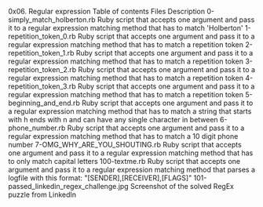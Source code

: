 0x06. Regular expression
Table of contents
Files	Description
0-simply_match_holberton.rb	Ruby script that accepts one argument and pass it to a regular expression matching method that has to match 'Holberton'
1-repetition_token_0.rb	Ruby script that accepts one argument and pass it to a regular expression matching method that has to match a repetition token
2-repetition_token_1.rb	Ruby script that accepts one argument and pass it to a regular expression matching method that has to match a repetition token
3-repetition_token_2.rb	Ruby script that accepts one argument and pass it to a regular expression matching method that has to match a repetition token
4-repetition_token_3.rb	Ruby script that accepts one argument and pass it to a regular expression matching method that has to match a repetition token
5-beginning_and_end.rb	Ruby script that accepts one argument and pass it to a regular expression matching method that has to match a string that starts with h ends with n and can have any single character in between
6-phone_number.rb	Ruby script that accepts one argument and pass it to a regular expression matching method that has to match a 10 digit phone number
7-OMG_WHY_ARE_YOU_SHOUTING.rb	Ruby script that accepts one argument and pass it to a regular expression matching method that has to only match capital letters
100-textme.rb	Ruby script that accepts one argument and pass it to a regular expression matching method that parses a logfile with this format: "[SENDER],[RECEIVER],[FLAGS]"
101-passed_linkedin_regex_challenge.jpg	Screenshot of the solved RegEx puzzle from LinkedIn
